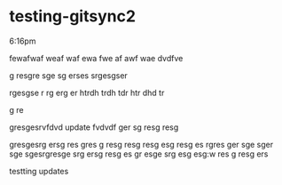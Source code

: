 # testing-gitsync2

6:16pm

fewafwaf
weaf
waf
ewa
fwe
af
awf
wae
dvdfve

g
resgre
sge
sg
erses
srgesgser


rgesgse
r
rg
erg
er
htrdh
trdh
tdr
htr
dhd
tr

g
re

gresgesrvfdvd
update
fvdvdf
ger
sg
resg
resg



gresgesrg
ersg
res
gres
g
resg
resg
resg
esg
resg
es
rgres
ger
sge
sger
sge
sgesrgresge
srg
ersg
resg
es
gr
esge
srg
esg
esg:w
res
g
resg
ers



testting updates
